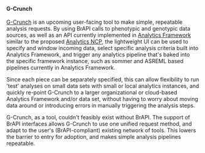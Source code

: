 #### G-Crunch

<!-- Josh -->
[G-Crunch](https://github.com/CornellILCI/G-CrunchUI) is an upcoming user-facing tool to make simple, repeatable analysis requests. By using BrAPI calls to phenotypic and genotypic data sources, as well as an API currently implemented in [Analytics Framework](https://github.com/CornellILCI/af-pipeline) similar to the proposed [Analytics NCP](https://brapinewconceptpreview.docs.apiary.io/), the lightweight UI can be used to specify and window incoming data, select specific analysis criteria built into Analytics Framework, and trigger any analytics pipeline that's baked into the specific framework instance, such as sommer and ASREML based pipelines currently in Analytics Framework.

Since each piece can be separately specified, this can allow flexibility to run 'test' analyses on small data sets with small or local analytics instances, and quickly re-point G-Crunch to a larger organizational or cloud-based Analytics Framework and/or data set, without having to worry about moving data around or introducing errors in manually triggering the analysis steps.

G-Crunch, as a tool, couldn't feasibly exist without BrAPI. The support of BrAPI interfaces allows G-Crunch to use one unified request method, and adapt to the user's (BrAPI-compliant) existing network of tools. This lowers the barrier to entry for adoption, and makes simple analysis pipelines repeatable. 
